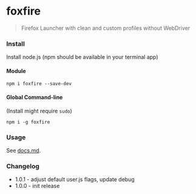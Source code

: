 # foxfire

> Firefox Launcher with clean and custom profiles without WebDriver

### Install

Install node.js (npm should be available in your terminal app)

#### Module

```
npm i foxfire --save-dev
```

#### Global Command-line

(Install might require `sudo`)

```
npm i -g foxfire
```

### Usage

See [docs.md](docs.md).

### Changelog

- 1.0.1 - adjust default user.js flags, update debug
- 1.0.0 - init release
